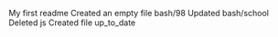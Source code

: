 My first readme
Created an empty file bash/98
Updated bash/school
Deleted js
Created file up_to_date
